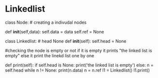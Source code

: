 # Linkedlist

class Node: # creating a indivudal nodes

  def __init__(self,data):
  self.data = data
  self.ref = None
  
class Linkedlist: # head None
  def __init__(self):
    self.head = None
  
   #checking the node is empty or not if it is empty it prints "the linked list is empty" else it print the linekd list one by one
  
  def print(self):
    if self.head is None:
      print('the linked list is empty')
     else:
     n = self.head
     while n != None:
     print(n.data)
     n = n.ref
l1 = Linkedlist()
l1.print()
  
